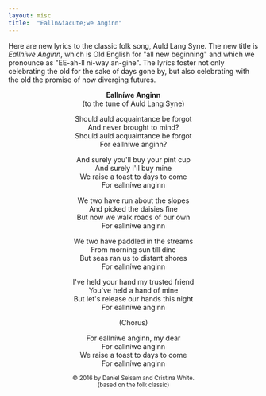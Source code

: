 ```yaml
---
layout: misc
title:  "Ealln&iacute;we Anginn"
---
```


Here are new lyrics to the classic folk song, Auld Lang Syne.
The new title is <i>Ealln&iacute;we Anginn</i>,
which is Old English for "all new beginning"
and which we pronounce as "EE-ah-ll ni-way an-gine".
The lyrics foster not only celebrating the old for the sake of days gone by,
but also celebrating with the old the promise of now diverging futures.

<center>
<b>Ealln&iacute;we Anginn</b><br>
(to the tune of Auld Lang Syne)

<p>
<p>
Should auld acquaintance be forgot<br>
And never brought to mind?<br>
Should auld acquaintance be forgot<br>
For ealln&iacute;we anginn?

<p>
And surely you'll buy your pint cup<br>
And surely I'll buy mine<br>
We raise a toast to days to come<br>
For ealln&iacute;we anginn

<p>
We two have run about the slopes<br>
And picked the daisies fine<br>
But now we walk roads of our own<br>
For ealln&iacute;we anginn

<p>
We two have paddled in the streams<br>
From morning sun till dine<br>
But seas ran us to distant shores<br>
For ealln&iacute;we anginn<br>

<p>
I've held your hand my trusted friend<br>
You've held a hand of mine<br>
But let's release our hands this night<br>
For ealln&iacute;we anginn

<p>
(Chorus)<br>

For ealln&iacute;we anginn, my dear<br>
For ealln&iacute;we anginn<br>
We raise a toast to days to come<br>
For ealln&iacute;we anginn


<p>
<small>
&copy; 2016 by Daniel Selsam and Cristina White.<br>
(based on the folk classic)
</small>